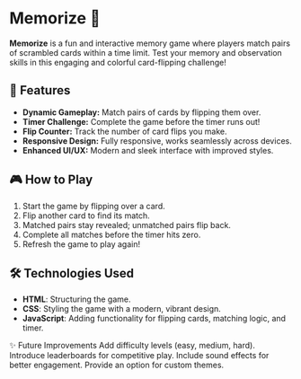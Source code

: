 # Memorize 🧩

**Memorize** is a fun and interactive memory game where players match pairs of scrambled cards within a time limit. Test your memory and observation skills in this engaging and colorful card-flipping challenge!

## 🚀 Features

- **Dynamic Gameplay:** Match pairs of cards by flipping them over.
- **Timer Challenge:** Complete the game before the timer runs out!
- **Flip Counter:** Track the number of card flips you make.
- **Responsive Design:** Fully responsive, works seamlessly across devices.
- **Enhanced UI/UX:** Modern and sleek interface with improved styles.

## 🎮 How to Play

1. Start the game by flipping over a card.
2. Flip another card to find its match.
3. Matched pairs stay revealed; unmatched pairs flip back.
4. Complete all matches before the timer hits zero.
5. Refresh the game to play again!

## 🛠️ Technologies Used

- **HTML**: Structuring the game.
- **CSS**: Styling the game with a modern, vibrant design.
- **JavaScript**: Adding functionality for flipping cards, matching logic, and timer.

✨ Future Improvements
Add difficulty levels (easy, medium, hard).
Introduce leaderboards for competitive play.
Include sound effects for better engagement.
Provide an option for custom themes.
